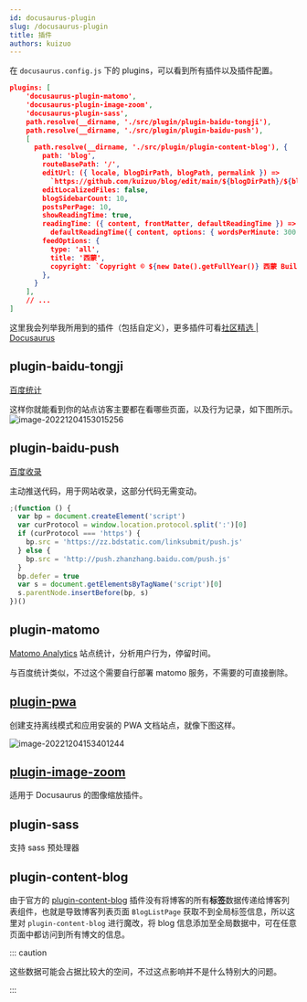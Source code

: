 ```yaml
---
id: docusaurus-plugin
slug: /docusaurus-plugin
title: 插件
authors: kuizuo
---
```


在 `docusaurus.config.js` 下的 plugins，可以看到所有插件以及插件配置。

```json title='docusaurus.config.js'
plugins: [
    'docusaurus-plugin-matomo',
    'docusaurus-plugin-image-zoom',
    'docusaurus-plugin-sass',
    path.resolve(__dirname, './src/plugin/plugin-baidu-tongji'),
    path.resolve(__dirname, './src/plugin/plugin-baidu-push'),
    [
      path.resolve(__dirname, './src/plugin/plugin-content-blog'), {
        path: 'blog',
        routeBasePath: '/',
        editUrl: ({ locale, blogDirPath, blogPath, permalink }) =>
          `https://github.com/kuizuo/blog/edit/main/${blogDirPath}/${blogPath}`,
        editLocalizedFiles: false,
        blogSidebarCount: 10,
        postsPerPage: 10,
        showReadingTime: true,
        readingTime: ({ content, frontMatter, defaultReadingTime }) =>
          defaultReadingTime({ content, options: { wordsPerMinute: 300 } }),
        feedOptions: {
          type: 'all',
          title: '西蒙',
          copyright: `Copyright © ${new Date().getFullYear()} 西蒙 Built with Docusaurus.<p><a href="http://beian.miit.gov.cn/" class="footer_lin">${beian}</a></p>`,
        },
      }
    ],
    // ...
]
```

这里我会列举我所用到的插件（包括自定义），更多插件可看[社区精选 | Docusaurus](https://docusaurus.io/zh-CN/community/resources#community-plugins)

## plugin-baidu-tongji

[百度统计](https://tongji.baidu.com/web/welcome/login)

这样你就能看到你的站点访客主要都在看哪些页面，以及行为记录，如下图所示。![image-20221204153015256](https://img.kuizuo.cn/image-20221204153015256.png)

## plugin-baidu-push

[百度收录](https://ziyuan.baidu.com/dailysubmit/index)

主动推送代码，用于网站收录，这部分代码无需变动。

```javascript
;(function () {
  var bp = document.createElement('script')
  var curProtocol = window.location.protocol.split(':')[0]
  if (curProtocol === 'https') {
    bp.src = 'https://zz.bdstatic.com/linksubmit/push.js'
  } else {
    bp.src = 'http://push.zhanzhang.baidu.com/push.js'
  }
  bp.defer = true
  var s = document.getElementsByTagName('script')[0]
  s.parentNode.insertBefore(bp, s)
})()
```

## plugin-matomo

[Matomo Analytics](https://matomo.org/) 站点统计，分析用户行为，停留时间。

与百度统计类似，不过这个需要自行部署 matomo 服务，不需要的可直接删除。

## [plugin-pwa](https://docusaurus.io/zh-CN/docs/api/plugins/@docusaurus/plugin-pwa)

创建支持离线模式和应用安装的 PWA 文档站点，就像下图这样。

![image-20221204153401244](https://img.kuizuo.cn/image-20221204153401244.png)

## [plugin-image-zoom](https://github.com/flexanalytics/plugin-image-zoom)

适用于 Docusaurus 的图像缩放插件。

## plugin-sass

支持 sass 预处理器

## plugin-content-blog

由于官方的 [plugin-content-blog](https://docusaurus.io/zh-CN/docs/api/plugins/@docusaurus/plugin-content-blog) 插件没有将博客的所有**标签**数据传递给博客列表组件，也就是导致博客列表页面 `BlogListPage` 获取不到全局标签信息，所以这里对 `plugin-content-blog` 进行魔改，将 blog 信息添加至全局数据中，可在任意页面中都访问到所有博文的信息。

::: caution

这些数据可能会占据比较大的空间，不过这点影响并不是什么特别大的问题。

:::
